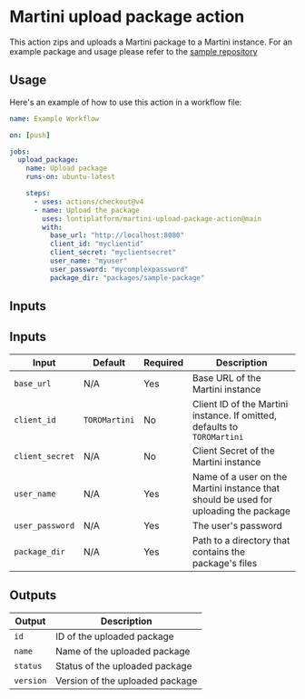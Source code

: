 # Martini upload package action

This action zips and uploads a Martini package to a Martini instance. For an example package and usage please refer to
the [sample repository](https://github.com/torocloud/sample-martini-repository)

## Usage

Here's an example of how to use this action in a workflow file:

```yaml
name: Example Workflow

on: [push]

jobs:
  upload_package:
    name: Upload package
    runs-on: ubuntu-latest

    steps:
      - uses: actions/checkout@v4
      - name: Upload the package
        uses: lontiplatform/martini-upload-package-action@main
        with:
          base_url: "http://localhost:8080"
          client_id: "myclientid"
          client_secret: "myclientsecret"
          user_name: "myuser"
          user_password: "mycomplexpassword"
          package_dir: "packages/sample-package"
```

## Inputs

## Inputs

| Input           | Default      | Required | Description                                                                          |
|-----------------|--------------|----------|--------------------------------------------------------------------------------------|
| `base_url`      | N/A          | Yes      | Base URL of the Martini instance                                                     |
| `client_id`     | `TOROMartini`| No       | Client ID of the Martini instance. If omitted, defaults to `TOROMartini`             |
| `client_secret` | N/A          | No       | Client Secret of the Martini instance                                                 |
| `user_name`     | N/A          | Yes      | Name of a user on the Martini instance that should be used for uploading the package |
| `user_password` | N/A          | Yes      | The user's password                                                                  |
| `package_dir`   | N/A          | Yes      | Path to a directory that contains the package's files                                |

## Outputs

| Output    | Description                     |
|-----------|---------------------------------|
| `id`      | ID of the uploaded package      |
| `name`    | Name of the uploaded package    |
| `status`  | Status of the uploaded package  |
| `version` | Version of the uploaded package |